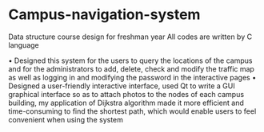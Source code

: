 # Campus-navigation-system
Data structure course design for freshman year
All codes are written by C language



• Designed this system for the users to query the locations of the campus and for the administrators to add, delete, check and modify the traffic map as well as logging in and modifying the password in the interactive pages
• Designed a user-friendly interactive interface, used Qt to write a GUI graphical interface so as to attach photos to the nodes of each campus building, my application of Dijkstra algorithm made it more efficient and time-consuming to find the shortest path, which would enable users to feel convenient when using the system
